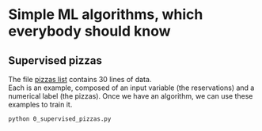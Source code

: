 # Simple ML algorithms, which everybody should know

## Supervised pizzas

The file [pizzas list](../datasets/pizzas.txt) contains 30 lines of data.</br> Each is an example, composed of an input variable (the reservations) and a numerical label (the pizzas). Once we have an algorithm, we can use these examples to train it.

```python 0_supervised_pizzas.py```


